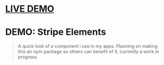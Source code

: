 <a href="http://demo-stripe-elements.gerardg.me" target="blank"><h1>LIVE DEMO</h1></a>

# DEMO: Stripe Elements

> A quick look of a component i use in my apps. Planning on making this an npm package so others can benefit of it, currently a work in progress.
